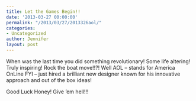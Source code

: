 ```yaml
---
title: Let the Games Begin!!
date: '2013-03-27 00:00:00'
permalink: "/2013/03/27/2013326aol/"
categories:
- Uncategorized
author: Jennifer
layout: post
---
```


When was the last time you did something revolutionary! Some life altering! Truly inspiring! Rock the boat move!!?! Well AOL &#8211; stands for America OnLine FYI &#8211; just hired a brilliant new designer known for his innovative approach and out of the box ideas!

Good Luck Honey! Give &#8217;em hell!!!
